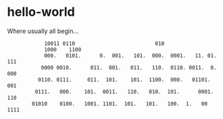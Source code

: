 # hello-world
Where usually all begin...


                10011 0110						    010		   
                1000    1100												   
                000.   0101.      0.  001.   101.  000.  0001.   11. 01.   111		   
               0000 0010.      011.  001.   011.   110.  0110. 0011.  0.  000		   
              0110. 0111.     011.  101.    101.  1100.  000.   01101.    001
             0111.   000.    101.  0011.   110.   010.  101.      0001.  110
            01010    0100.   1001. 1101.  101.   101.   100.  1.   00   1111

